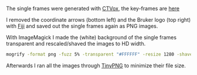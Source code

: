 The single frames were generated with [CTVox](https://www.bruker.com/products/microtomography/micro-ct-for-sample-scanning/realistic-visualization-by-volume-rendering.html), the key-frames are [here](control03_thresholded_.sb)

I removed the coordinate arrows (bottom left) and the Bruker logo (top right) with [Fiji](https://fiji.sc) and saved out the single frames again as PNG images.

With ImageMagick I made the (white) background of the single frames transparent and rescaled/shaved the images to HD width.

```bash
mogrify -format png -fuzz 5% -transparent "#FFFFFF" -resize 1280 -shave 0x80 *.png
```

Afterwards I ran all the images through [TinyPNG](https://tinypng.com/) to minimize their file size.